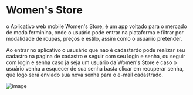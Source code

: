 <h1> Women's Store</h1>
o Aplicativo web mobile Women's Store, é um app voltado para o mercado de moda ferminina, onde o usuário pode entrar na plataforma e filtrar por modalidade de roupas, preços e estilo, assim como o usuariio pretender.

Ao entrar no aplicativo  o ususário que nao é cadastardo pode realizar seu cadastro na pagina de cadastro e seguir com seu login e senha, ou seguir com login e senha caso ja seja um usuário da Women's Store e caso o usuário venha a esquecer de sua senha basta clicar em recuperar senha, que logo será enviado sua nova senha para o e-mail cadastrado.

![image](https://user-images.githubusercontent.com/88889584/202318491-81bead78-b9e6-4c46-b636-a80a179c4921.png)

